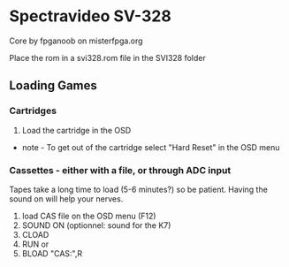 # Spectravideo SV-328 

Core by fpganoob on misterfpga.org


Place the rom in a svi328.rom file in the SVI328 folder

## Loading Games

### Cartridges

1) Load the cartridge in the OSD

* note - To get out of the cartridge select "Hard Reset" in the OSD menu

### Cassettes - either with a file, or through ADC input

Tapes take a long time to load (5-6 minutes?) so be patient. Having the sound on will help your nerves.

1) load  CAS file on the OSD menu (F12) 
2) SOUND ON (optionnel: sound for the K7)
3) CLOAD
4) RUN 
or
3) BLOAD "CAS:",R
